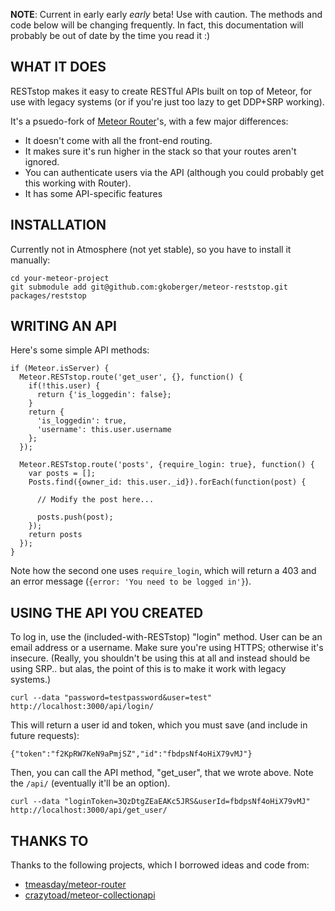 **NOTE**: Current in early early *early* beta! Use with caution. The methods and
code below will be changing frequently. In fact, this documentation will
probably be out of date by the time you read it :)

WHAT IT DOES
------------

RESTstop makes it easy to create RESTful APIs built on top of Meteor, for use with legacy 
systems (or if you're just too lazy to get DDP+SRP working).

It's a psuedo-fork of [Meteor Router](https://github.com/tmeasday/meteor-router)'s, 
with a few major differences:

  * It doesn't come with all the front-end routing.
  * It makes sure it's run higher in the stack so that your routes aren't ignored.
  * You can authenticate users via the API (although you could probably get this working with Router).
  * It has some API-specific features

INSTALLATION
------------

Currently not in Atmosphere (not yet stable), so you have to install it manually:

    cd your-meteor-project
    git submodule add git@github.com:gkoberger/meteor-reststop.git packages/reststop

WRITING AN API
--------------

Here's some simple API methods:

    if (Meteor.isServer) {
      Meteor.RESTstop.route('get_user', {}, function() {
        if(!this.user) {
          return {'is_loggedin': false};
        }
        return {
          'is_loggedin': true, 
          'username': this.user.username
        };
      });

      Meteor.RESTstop.route('posts', {require_login: true}, function() {
        var posts = [];
        Posts.find({owner_id: this.user._id}).forEach(function(post) {

          // Modify the post here...

          posts.push(post);
        });
        return posts
      });
    }

Note how the second one uses `require_login`, which will return a 403 and an error message (`{error: 'You need to be logged in'}`).

USING THE API YOU CREATED
-------------------------

To log in, use the (included-with-RESTstop) "login" method. User can be an email address
or a username. Make sure you're using HTTPS; otherwise it's insecure. (Really, you
shouldn't be using this at all and instead should be using SRP.. but alas, the point
of this is to make it work with legacy systems.)

    curl --data "password=testpassword&user=test" http://localhost:3000/api/login/

This will return a user id and token, which you must save (and include in future requests):

    {"token":"f2KpRW7KeN9aPmjSZ","id":"fbdpsNf4oHiX79vMJ"}

Then, you can call the API method, "get_user", that we wrote above. Note the `/api/` (eventually it'll be an option).

    curl --data "loginToken=3QzDtgZEaEAKc5JRS&userId=fbdpsNf4oHiX79vMJ" http://localhost:3000/api/get_user/

THANKS TO
---------
Thanks to the following projects, which I borrowed ideas and code from:

  * [tmeasday/meteor-router](https://github.com/tmeasday/meteor-router)
  * [crazytoad/meteor-collectionapi](https://github.com/crazytoad/meteor-collectionapi)

